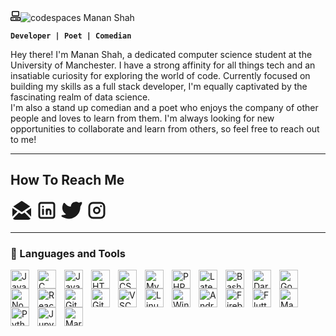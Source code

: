 <svg xmlns="http://www.w3.org/2000/svg" viewBox="0 0 16 16" width="16" height="16"><path d="M0 11.25c0-.966.784-1.75 1.75-1.75h12.5c.966 0 1.75.784 1.75 1.75v3A1.75 1.75 0 0 1 14.25 16H1.75A1.75 1.75 0 0 1 0 14.25Zm2-9.5C2 .784 2.784 0 3.75 0h8.5C13.216 0 14 .784 14 1.75v5a1.75 1.75 0 0 1-1.75 1.75h-8.5A1.75 1.75 0 0 1 2 6.75Zm1.75-.25a.25.25 0 0 0-.25.25v5c0 .138.112.25.25.25h8.5a.25.25 0 0 0 .25-.25v-5a.25.25 0 0 0-.25-.25Zm-2 9.5a.25.25 0 0 0-.25.25v3c0 .138.112.25.25.25h12.5a.25.25 0 0 0 .25-.25v-3a.25.25 0 0 0-.25-.25Z"></path><path d="M7 12.75a.75.75 0 0 1 .75-.75h4.5a.75.75 0 0 1 0 1.5h-4.5a.75.75 0 0 1-.75-.75Zm-4 0a.75.75 0 0 1 .75-.75h.5a.75.75 0 0 1 0 1.5h-.5a.75.75 0 0 1-.75-.75Z"></path></svg>![codespaces](https://github.com/notmananshah/notmananshah/assets/106755658/b45e9f60-33bf-4771-bc5d-a53fefe5ca46)
   Manan Shah 


**`Developer | Poet | Comedian`**

Hey there! I'm Manan Shah, a dedicated computer science student at the University of Manchester. I have a strong affinity for all things tech and an insatiable curiosity for exploring the world of code. Currently focused on building my skills as a full stack developer, I'm equally captivated by the fascinating realm of data science. <br>
I'm also a stand up comedian and a poet who enjoys the company of other people and loves to learn from them. I'm always looking for new opportunities to collaborate and learn from others, so feel free to reach out to me!

---

## How To Reach Me

<!-- 
- Add mailto
- Add LinkedIn
- Add Twitter
- Add Instagram
 -->
 
<a href="mailto:manan.shah@student.manchester.ac.uk"><svg xmlns="http://www.w3.org/2000/svg" class="icon icon-tabler icon-tabler-mail-opened-filled" width="36" height="36" viewBox="0 0 24 24" stroke-width="2" stroke="currentColor" fill="none" stroke-linecap="round" stroke-linejoin="round">
   <path stroke="none" d="M0 0h24v24H0z" fill="none"></path>
   <path d="M14.872 14.287l6.522 6.52a2.996 2.996 0 0 1 -2.218 1.188l-.176 .005h-14a2.995 2.995 0 0 1 -2.394 -1.191l6.521 -6.522l2.318 1.545l.116 .066a1 1 0 0 0 .878 0l.116 -.066l2.317 -1.545z" stroke-width="0" fill="currentColor"></path>
   <path d="M2 9.535l5.429 3.62l-5.429 5.43z" stroke-width="0" fill="currentColor"></path>
   <path d="M22 9.535v9.05l-5.43 -5.43z" stroke-width="0" fill="currentColor"></path>
   <path d="M12.44 2.102l.115 .066l8.444 5.629l-8.999 6l-9 -6l8.445 -5.63a1 1 0 0 1 .994 -.065z" stroke-width="0" fill="currentColor"></path>
</svg></a>
<a href ="https://www.linkedin.com/in/notmananshah/"><svg xmlns="http://www.w3.org/2000/svg" class="icon icon-tabler icon-tabler-brand-linkedin" width="36" height="36" viewBox="0 0 24 24" stroke-width="2" stroke="currentColor" fill="none" stroke-linecap="round" stroke-linejoin="round">
   <path stroke="none" d="M0 0h24v24H0z" fill="none"></path>
   <path d="M4 4m0 2a2 2 0 0 1 2 -2h12a2 2 0 0 1 2 2v12a2 2 0 0 1 -2 2h-12a2 2 0 0 1 -2 -2z"></path>
   <path d="M8 11l0 5"></path>
   <path d="M8 8l0 .01"></path>
   <path d="M12 16l0 -5"></path>
   <path d="M16 16v-3a2 2 0 0 0 -4 0"></path>
</svg></a>
<a href = "tiwtter.com/notmananshah" ><svg xmlns="http://www.w3.org/2000/svg" class="icon icon-tabler icon-tabler-brand-twitter-filled" width="36" height="36" viewBox="0 0 24 24" stroke-width="2" stroke="currentColor" fill="none" stroke-linecap="round" stroke-linejoin="round">
   <path stroke="none" d="M0 0h24v24H0z" fill="none"></path>
   <path d="M14.058 3.41c-1.807 .767 -2.995 2.453 -3.056 4.38l-.002 .182l-.243 -.023c-2.392 -.269 -4.498 -1.512 -5.944 -3.531a1 1 0 0 0 -1.685 .092l-.097 .186l-.049 .099c-.719 1.485 -1.19 3.29 -1.017 5.203l.03 .273c.283 2.263 1.5 4.215 3.779 5.679l.173 .107l-.081 .043c-1.315 .663 -2.518 .952 -3.827 .9c-1.056 -.04 -1.446 1.372 -.518 1.878c3.598 1.961 7.461 2.566 10.792 1.6c4.06 -1.18 7.152 -4.223 8.335 -8.433l.127 -.495c.238 -.993 .372 -2.006 .401 -3.024l.003 -.332l.393 -.779l.44 -.862l.214 -.434l.118 -.247c.265 -.565 .456 -1.033 .574 -1.43l.014 -.056l.008 -.018c.22 -.593 -.166 -1.358 -.941 -1.358l-.122 .007a.997 .997 0 0 0 -.231 .057l-.086 .038a7.46 7.46 0 0 1 -.88 .36l-.356 .115l-.271 .08l-.772 .214c-1.336 -1.118 -3.144 -1.254 -5.012 -.554l-.211 .084z" stroke-width="0" fill="currentColor"></path>
</svg></a>
<a href = "instagram.com/notmananshah"><svg xmlns="http://www.w3.org/2000/svg" class="icon icon-tabler icon-tabler-brand-instagram" width="36" height="36" viewBox="0 0 24 24" stroke-width="2" stroke="currentColor" fill="none" stroke-linecap="round" stroke-linejoin="round">
   <path stroke="none" d="M0 0h24v24H0z" fill="none"></path>
   <path d="M4 4m0 4a4 4 0 0 1 4 -4h8a4 4 0 0 1 4 4v8a4 4 0 0 1 -4 4h-8a4 4 0 0 1 -4 -4z"></path>
   <path d="M12 12m-3 0a3 3 0 1 0 6 0a3 3 0 1 0 -6 0"></path>
   <path d="M16.5 7.5l0 .01"></path>
</svg></a>

---

### 🧰 Languages and Tools

<img align="left" alt="Java" width="30px" style="padding-right:10px;" src="https://cdn.jsdelivr.net/gh/devicons/devicon/icons/java/java-original.svg"/>
<img align="left" alt="C" width="30px" style="padding-right:10px;" src="https://cdn.jsdelivr.net/gh/devicons/devicon/icons/c/c-line.svg" />
<img align="left" alt="JavaScript" width="30px" style="padding-right:10px;" src="https://cdn.jsdelivr.net/gh/devicons/devicon/icons/javascript/javascript-original.svg" />
<img align="left" alt="HTML" width="30px" style="padding-right:10px;" src="https://cdn.jsdelivr.net/gh/devicons/devicon/icons/html5/html5-plain.svg" />
<img align="left" alt="CSS" width="30px" style="padding-right:10px;" src="https://cdn.jsdelivr.net/gh/devicons/devicon/icons/css3/css3-plain.svg" />
<img align="left" alt="MySQL" width="30px" style="padding-right:10px;" src="https://cdn.jsdelivr.net/gh/devicons/devicon/icons/mysql/mysql-original.svg" />
<img align="left" alt="PHP" width="30px" style="padding-right:10px;" src="https://cdn.jsdelivr.net/gh/devicons/devicon/icons/php/php-plain.svg" />
<img align="left" alt="Latex" width="30px" style="padding-right:10px;" src="https://cdn.jsdelivr.net/gh/devicons/devicon/icons/latex/latex-original.svg" />
<img align="left" alt="Bash" width="30px" style="padding-right:10px;" src="https://cdn.jsdelivr.net/gh/devicons/devicon/icons/bash/bash-original.svg" />
<img align="left" alt="Dart" width="30px" style="padding-right:10px;" src="https://cdn.jsdelivr.net/gh/devicons/devicon/icons/dart/dart-original.svg" />
<img align="left" alt="GoLang" width="30px" style="padding-right:10px;" src="https://cdn.jsdelivr.net/gh/devicons/devicon/icons/go/go-original-wordmark.svg" />
<img align="left" alt="Node.js" width="30px" style="padding-right:10px;" src="https://cdn.jsdelivr.net/gh/devicons/devicon/icons/nodejs/nodejs-original-wordmark.svg" />
<img align="left" alt="React.js" width="30px" style="padding-right:10px;" src="https://cdn.jsdelivr.net/gh/devicons/devicon/icons/react/react-original.svg" />
<img align="left" alt="Git" width="30px" style="padding-right:10px;" src="https://cdn.jsdelivr.net/gh/devicons/devicon/icons/git/git-original.svg" />
<img align="left" alt="GitHub" width="30px" style="padding-right:10px;" src="https://cdn.jsdelivr.net/gh/devicons/devicon/icons/github/github-original.svg" />
<img align="left" alt="VSCode" width="30px" style="padding-right:10px;" src="https://cdn.jsdelivr.net/gh/devicons/devicon/icons/vscode/vscode-original.svg" />
<img align="left" alt="Linux" width="30px" style="padding-right:10px;" src="https://cdn.jsdelivr.net/gh/devicons/devicon/icons/linux/linux-original.svg" />
<img align="left" alt="Windows" width="30px" style="padding-right:10px;" src="https://cdn.jsdelivr.net/gh/devicons/devicon/icons/windows8/windows8-original.svg" />
<img align="left" alt="Android" width="30px" style="padding-right:10px;" src="https://cdn.jsdelivr.net/gh/devicons/devicon/icons/android/android-original.svg" />
<img align="left" alt="Firebase" width="30px" style="padding-right:10px;" src="https://cdn.jsdelivr.net/gh/devicons/devicon/icons/firebase/firebase-plain.svg" />
<img align="left" alt="Flutter" width="30px" style="padding-right:10px;" src="https://cdn.jsdelivr.net/gh/devicons/devicon/icons/flutter/flutter-original.svg" />
<img align="left" alt="MacOS" width="30px" style="padding-right:10px;" src="https://cdn.jsdelivr.net/gh/devicons/devicon/icons/apple/apple-original.svg" />
<img align="left" alt="Python" width="30px" style="padding-right:10px;" src="https://cdn.jsdelivr.net/gh/devicons/devicon/icons/python/python-original.svg" />
<img align="left" alt="Jupyter" width="30px" style="padding-right:10px;" src="https://cdn.jsdelivr.net/gh/devicons/devicon/icons/jupyter/jupyter-original.svg" />
<img align="left" alt="Markdown" width="30px" style="padding-right:10px;" src="https://cdn.jsdelivr.net/gh/devicons/devicon/icons/markdown/markdown-original.svg" />





<br />


<!--
**notmananshah/notmananshah** is a ✨ _special_ ✨ repository because its `README.md` (this file) appears on your GitHub profile.

Here are some ideas to get you started:

- 🔭 I’m currently working on ...
- 🌱 I’m currently learning ...
- 👯 I’m looking to collaborate on ...
- 🤔 I’m looking for help with ...
- 💬 Ask me about ...
- 📫 How to reach me: ...
- 😄 Pronouns: ...
- ⚡ Fun fact: ...
-->
